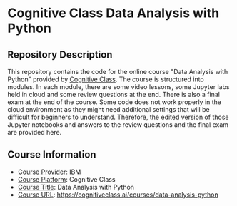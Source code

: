 <!-- README file for online courses -->

# Cognitive Class Data Analysis with Python

## Repository Description

This repository contains the code for the online course "Data Analysis with Python" provided by [Cognitive Class](https://cognitiveclass.ai/courses). The course is structured into modules. In each module, there are some video lessons, some Jupyter labs held in cloud and some review questions at the end. There is also a final exam at the end of the course. Some code does not work properly in the cloud environment as they might need additional settings that will be difficult for beginners to understand. Therefore, the edited version of those Jupyter notebooks and answers to the review questions and the final exam are provided here. 

## Course Information

- <ins>Course Provider</ins>: IBM
- <ins>Course Platform</ins>: Cognitive Class
- <ins>Course Title</ins>: Data Analysis with Python
- <ins>Course URL</ins>: https://cognitiveclass.ai/courses/data-analysis-python
